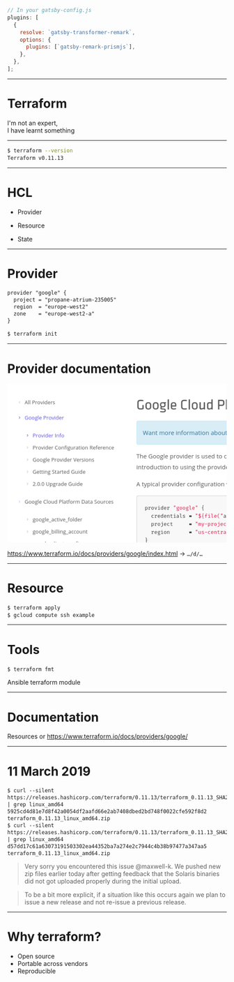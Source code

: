 ```javascript
// In your gatsby-config.js
plugins: [
  {
    resolve: `gatsby-transformer-remark`,
    options: {
      plugins: [`gatsby-remark-prismjs`],
    },
  },
];
```

---

# Terraform

I'm not an expert,<br /> I have learnt something

<!--

Recent project experience:

- disposable environments
- running in separate AWS sub-accounts

Not going to cover expert topics:

- loops
- kubernetes
- collaboration or remote backends
- module registry

-->

---

```sh
$ terraform --version
Terraform v0.11.13
```

<!--

- breaking changes in 0.12
- delayed, quarter 1 2019
- improvements to Hashicorp Configuration Language HCL

-->

---

# HCL

<!--

1:1 mapping to JSON in 0.12

https://www.terraform.io/docs/glossary.html

-->

- Provider

<!-- plugin, tied to an infrastructure provider -->

- Resource

<!-- object that terraform manages: creates, modifies or destroys -->

- State

<!-- cached information about managed infrastructure, often shared -->

---

# Provider

```
provider "google" {
  project = "propane-atrium-235005"
  region  = "europe-west2"
  zone    = "europe-west2-a"
}
```

<!-- gcloud auth application-default login -->

```sh
$ terraform init
```

---

# Provider documentation

![Google Cloud provider documentation](./documentation.png)

https://www.terraform.io/docs/providers/google/index.html → `…/d/…`

<!-- https://www.terraform.io/docs/providers/google/d/datasource_compute_instance.html -->

---

# Resource

```sh
$ terraform apply
$ gcloud compute ssh example
```

<!-- https://console.cloud.google.com/compute/instances -->

---

# Tools

`$ terraform fmt`

<!-- like black or prettier -->

Ansible terraform module

<!-- TODO: need to add screenshot -->

---

# Documentation

Resources or https://www.terraform.io/docs/providers/google/

---

# 11 March 2019

```
$ curl --silent https://releases.hashicorp.com/terraform/0.11.13/terraform_0.11.13_SHA256SUMS | grep linux_amd64
5925cd4d81e7d8f42a0054df2aafd66e2ab7408dbed2bd748f0022cfe592f8d2  terraform_0.11.13_linux_amd64.zip
$ curl --silent https://releases.hashicorp.com/terraform/0.11.13/terraform_0.11.13_SHA256SUMS | grep linux_amd64
d57dd17c61a63073191503302ea44352ba7a274e2c7944c4b38b97477a347aa5  terraform_0.11.13_linux_amd64.zip
```

> Very sorry you encountered this issue @maxwell-k. We pushed new zip files
> earlier today after getting feedback that the Solaris binaries did not got
> uploaded properly during the initial upload.

> To be a bit more explicit, if a situation like this occurs again we plan to
> issue a new release and not re-issue a previous release.

<!--

The Tao of HashiCorp is the foundation that guides our vision,
✂
Immutability is the inability to be changed
✂
https://www.hashicorp.com/tao-of-hashicorp

-->

---

# Why terraform?

- Open source
- Portable across vendors
- Reproducible

<!-- vim: set spellcapcheck= nowrap conceallevel=0 : -->
